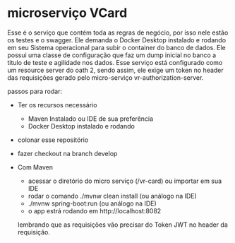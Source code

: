# microserviço VCard

Esse é o serviço que contém toda as regras de negócio, por isso nele estão os testes e o swagger. Ele demanda o Docker Desktop instalado  e rodando em seu Sistema operacional para subir o container do banco de dados. Ele possui uma classe de configuração que faz um dump inicial no banco a titulo de teste e agilidade nos dados. Esse serviço está configurado como um resource server do oath 2, sendo assim, ele exige um token no header das requisições gerado pelo micro-serviço vr-authorization-server. 

passos para rodar:

* Ter os recursos necessário
    - Maven Instalado ou IDE de sua preferência 
    - Docker Desktop instalado e rodando 
* colonar esse repositório
* fazer checkout na branch develop
* Com Maven
    - acessar o diretório do micro serviço (/vr-card) ou importar em sua IDE
    - rodar o comando ./mvnw clean install (ou análogo na IDE)
    - ./mvnw spring-boot:run (ou análogo na IDE)
    -  o app estrá rodando em http://localhost:8082

    lembrando que as requisições vão precisar do Token JWT no header da requisição.
